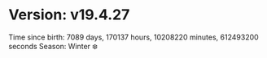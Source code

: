 # Version: v19.4.27
Time since birth: 7089 days, 170137 hours, 10208220 minutes, 612493200 seconds
Season: Winter ❄️
